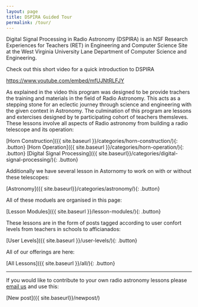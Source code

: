 ```yaml
---
layout: page
title: DSPIRA Guided Tour
permalink: /tour/
---
```


Digital Signal Processing in Radio Astronomy (DSPIRA) is an NSF Research Experiences for Teachers (RET) in Engineering and Computer Science Site at the West Virginia University Lane Department of Computer Science and Engineering.

Check out this short video for a quick introduction to DSPIRA

https://www.youtube.com/embed/mfUJNtRLFJY

As explained in the video this program was designed to be provide trachers the training and materials in the field of Radio Astronomy. This acts as a stepping stone for an eclectic journey through science and engineering with the given context in Astronomy. The culmination of this program are lessons and extercises designed by te participating cohort of teachers themsleves. These lessons involve all aspects of Radio astronomy from building a radio telescope  and its operation: 

[Horn Construction]({{ site.baseurl }}/categories/horn-construction/){: .button} [Horn Operation]({{ site.baseurl }}/categories/horn-operation/){: .button} [Digital Signal Processing]({{ site.baseurl}}/categories/digital-signal-processing/){: .button}

Additionally we have several lesson in Astornomy to work on with or without these telescopes:

[Astronomy]({{ site.baseurl}}/categories/astronomy/){: .button}


All of these moduels are organised in this page: 

[Lesson Modules]({{ site.baseurl }}/lesson-modules/){: .button} 

These lessons are in the form of posts tagged according to user confort levels from teachers in schools to afficianados:

[User Levels]({{ site.baseurl }}/user-levels/){: .button} 

All of our offerings are here:

[All Lessons]({{ site.baseurl }}/all/){: .button}


<hr>

If you would like to contribute to your own radio astronomy lessons please [email us](pranav.sanghavi@mail.wvu.edu) and use this:

[New post]({{ site.baseurl}}/newpost/)